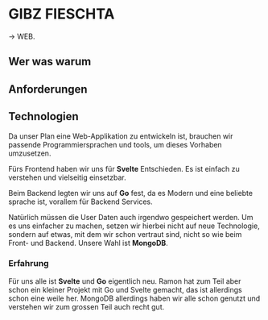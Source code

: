 # GIBZ FIESCHTA
-> WEB.

## Wer was warum

## Anforderungen



## Technologien

Da unser Plan eine Web-Applikation zu entwickeln ist, brauchen wir passende Programmiersprachen und tools, um dieses Vorhaben umzusetzen.

Fürs Frontend haben wir uns für **Svelte** Entschieden. Es ist einfach zu verstehen und vielseitig einsetzbar.

Beim Backend legten wir uns auf **Go** fest, da es Modern und eine beliebte sprache ist, vorallem für Backend Services.

Natürlich müssen die User Daten auch irgendwo gespeichert werden. Um es uns einfacher zu machen, setzen wir hierbei nicht auf neue Technologie, sondern auf etwas, mit dem wir schon vertraut sind, nicht so wie beim Front- und Backend. Unsere Wahl ist **MongoDB**.

### Erfahrung

Für uns alle ist **Svelte** und **Go** eigentlich neu. Ramon hat zum Teil aber schon ein kleiner Projekt mit Go und Svelte gemacht, das ist allerdings schon eine weile her. MongoDB allerdings haben wir alle schon genutzt und verstehen wir zum grossen Teil auch recht gut.
